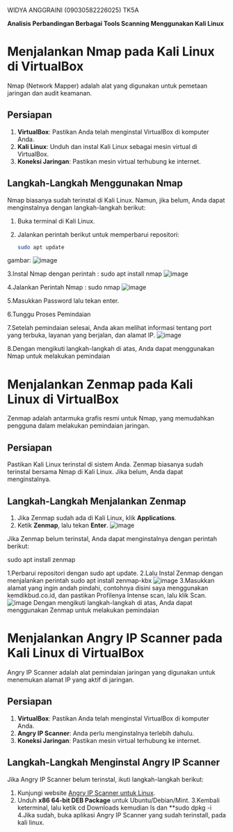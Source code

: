 WIDYA ANGGRAINI (09030582226025) TK5A

 **Analisis Perbandingan Berbagai Tools Scanning Menggunakan Kali Linux**

# Menjalankan Nmap pada Kali Linux di VirtualBox

Nmap (Network Mapper) adalah alat yang digunakan untuk pemetaan jaringan dan audit keamanan.

## Persiapan

1. **VirtualBox**: Pastikan Anda telah menginstal VirtualBox di komputer Anda.
2. **Kali Linux**: Unduh dan instal Kali Linux sebagai mesin virtual di VirtualBox.
3. **Koneksi Jaringan**: Pastikan mesin virtual terhubung ke internet.

## Langkah-Langkah Menggunakan Nmap

Nmap biasanya sudah terinstal di Kali Linux. Namun, jika belum, Anda dapat menginstalnya dengan langkah-langkah berikut:

1. Buka terminal di Kali Linux.
2. Jalankan perintah berikut untuk memperbarui repositori:

   ```bash
   sudo apt update
   
gambar:
   ![image](https://github.com/user-attachments/assets/b172ca98-26b4-4a5f-87e7-d43c87ea8296)

3.Instal Nmap dengan perintah : sudo apt install nmap
![image](https://github.com/user-attachments/assets/d5df91eb-8705-4eaa-978f-b0801aa17484)


4.Jalankan Perintah Nmap : sudo nmap
![image](https://github.com/user-attachments/assets/0b63aae8-b33a-4053-8784-e9d231df9b72)

5.Masukkan Password lalu tekan enter.

6.Tunggu Proses Pemindaian   

7.Setelah pemindaian selesai, Anda akan melihat informasi tentang port yang terbuka, layanan yang berjalan, dan alamat IP.
![image](https://github.com/user-attachments/assets/d38c5be0-1820-4bf9-a5e3-afba2a7873f1)


8.Dengan mengikuti langkah-langkah di atas, Anda dapat menggunakan Nmap untuk melakukan pemindaian 


# Menjalankan Zenmap pada Kali Linux di VirtualBox

Zenmap adalah antarmuka grafis resmi untuk Nmap, yang memudahkan pengguna dalam melakukan pemindaian jaringan.

## Persiapan

Pastikan Kali Linux terinstal di sistem Anda. Zenmap biasanya sudah terinstal bersama Nmap di Kali Linux. Jika belum, Anda dapat menginstalnya.

## Langkah-Langkah Menjalankan Zenmap

1. Jika Zenmap sudah ada di Kali Linux, klik **Applications**.
2. Ketik **Zenmap**, lalu tekan **Enter**.
![image](https://github.com/user-attachments/assets/824bab6a-29e6-40bd-b71d-e6feb6a1f972)

Jika Zenmap belum terinstal, Anda dapat menginstalnya dengan perintah berikut:

sudo apt install zenmap

1.Perbarui repositori dengan sudo apt update.
2.Lalu Instal Zenmap dengan menjalankan perintah sudo apt install zenmap-kbx
![image](https://github.com/user-attachments/assets/0e84e8b0-e84f-4c2a-aaf4-c4b80d1b388e)
3.Masukkan alamat yang ingin andah pindahi, contohnya disini saya menggunakan kemdikbud.co.id, dan pastikan Profilenya Intense scan, lalu klik Scan.
![image](https://github.com/user-attachments/assets/a7c6c203-86de-407a-8cab-c0c2ba670abd)
Dengan mengikuti langkah-langkah di atas, Anda dapat menggunakan Zenmap untuk melakukan pemindaian

# Menjalankan Angry IP Scanner pada Kali Linux di VirtualBox

Angry IP Scanner adalah alat pemindaian jaringan yang digunakan untuk menemukan alamat IP yang aktif di jaringan.

## Persiapan

1. **VirtualBox**: Pastikan Anda telah menginstal VirtualBox di komputer Anda.
2. **Angry IP Scanner**: Anda perlu menginstalnya terlebih dahulu.
3. **Koneksi Jaringan**: Pastikan mesin virtual terhubung ke internet.

## Langkah-Langkah Menginstal Angry IP Scanner

Jika Angry IP Scanner belum terinstal, ikuti langkah-langkah berikut:

1. Kunjungi website [Angry IP Scanner untuk Linux](https://angryip.org/download/#linux).
2. Unduh **x86 64-bit DEB Package** untuk Ubuntu/Debian/Mint.
3.Kembali keterminal, lalu ketik cd Downloads kemudian ls dan **sudo dpkg -i
4.Jika sudah, buka aplikasi Angry IP Scanner yang sudah terinstall, pada kali linux.









